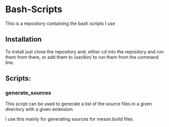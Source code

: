 # Bash-Scripts
This is a repository containing the bash scripts I use

## Installation
To install just clone the repository and, either cd into the repository and run them from there, or add them to /usr/bin/ to run them from the command line.

## Scripts:

### generate_sources
This script can be used to generate a list of the source files in a given directory with a given extension.

I use this mainly for generating sources for meson.build files.
